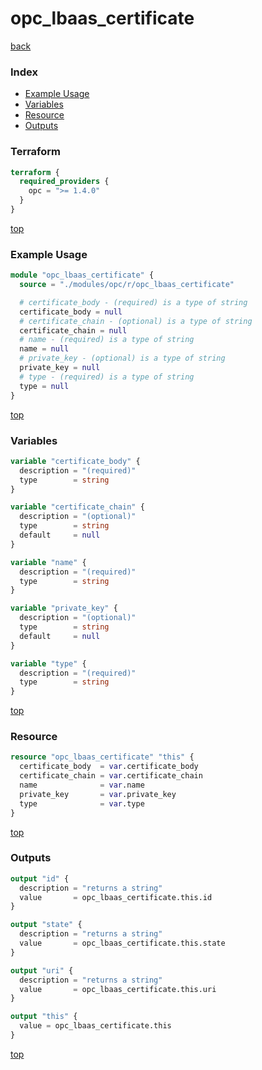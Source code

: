 # opc_lbaas_certificate

[back](../opc.md)

### Index

- [Example Usage](#example-usage)
- [Variables](#variables)
- [Resource](#resource)
- [Outputs](#outputs)

### Terraform

```terraform
terraform {
  required_providers {
    opc = ">= 1.4.0"
  }
}
```

[top](#index)

### Example Usage

```terraform
module "opc_lbaas_certificate" {
  source = "./modules/opc/r/opc_lbaas_certificate"

  # certificate_body - (required) is a type of string
  certificate_body = null
  # certificate_chain - (optional) is a type of string
  certificate_chain = null
  # name - (required) is a type of string
  name = null
  # private_key - (optional) is a type of string
  private_key = null
  # type - (required) is a type of string
  type = null
}
```

[top](#index)

### Variables

```terraform
variable "certificate_body" {
  description = "(required)"
  type        = string
}

variable "certificate_chain" {
  description = "(optional)"
  type        = string
  default     = null
}

variable "name" {
  description = "(required)"
  type        = string
}

variable "private_key" {
  description = "(optional)"
  type        = string
  default     = null
}

variable "type" {
  description = "(required)"
  type        = string
}
```

[top](#index)

### Resource

```terraform
resource "opc_lbaas_certificate" "this" {
  certificate_body  = var.certificate_body
  certificate_chain = var.certificate_chain
  name              = var.name
  private_key       = var.private_key
  type              = var.type
}
```

[top](#index)

### Outputs

```terraform
output "id" {
  description = "returns a string"
  value       = opc_lbaas_certificate.this.id
}

output "state" {
  description = "returns a string"
  value       = opc_lbaas_certificate.this.state
}

output "uri" {
  description = "returns a string"
  value       = opc_lbaas_certificate.this.uri
}

output "this" {
  value = opc_lbaas_certificate.this
}
```

[top](#index)